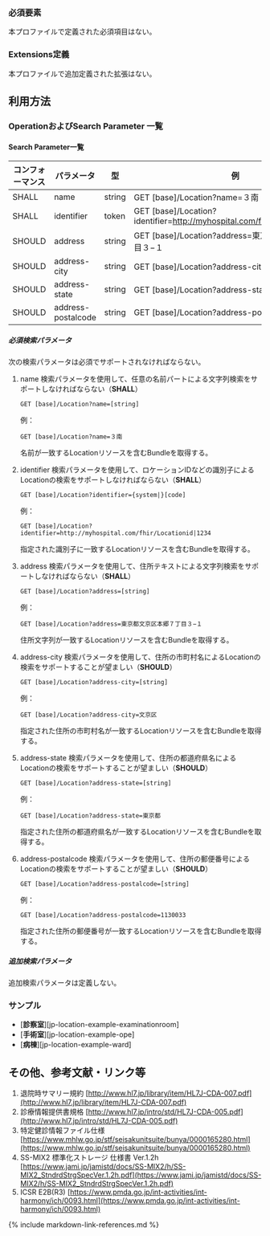 
### 必須要素

 本プロファイルで定義された必須項目はない。

### Extensions定義

 本プロファイルで追加定義された拡張はない。

## 利用方法

### OperationおよびSearch Parameter 一覧

#### Search Parameter一覧

| コンフォーマンス | パラメータ    | 型     | 例                                                           |
| ---------------- | ------------- | ------ | ------------------------------------------------------------ |
| SHALL            | name | string | GET [base]/Location?name=３南 |
| SHALL            | identifier | token | GET [base]/Location?identifier=http://myhospital.com/fhir/Locationid\|1234 |
| SHOULD           | address | string | GET [base]/Location?address=東京都文京区本郷７丁目３−１ |
| SHOULD           | address-city | string | GET [base]/Location?address-city=文京区 |
| SHOULD           | address-state | string | GET [base]/Location?address-state=東京都 |
| SHOULD           | address-postalcode | string | GET [base]/Location?address-postalcode=1130033 |

##### 必須検索パラメータ

次の検索パラメータは必須でサポートされなければならない。

1. name 検索パラメータを使用して、任意の名前パートによる文字列検索をサポートしなければならない（**SHALL**）

   ```
   GET [base]/Location?name=[string]
   ```

   例：

   ```
   GET [base]/Location?name=３南
   ```

   名前が一致するLocationリソースを含むBundleを取得する。

2. identifier 検索パラメータを使用して、ロケーションIDなどの識別子によるLocationの検索をサポートしなければならない（**SHALL**）

   ```
   GET [base]/Location?identifier={system|}[code]
   ```

   例：

   ```
   GET [base]/Location?identifier=http://myhospital.com/fhir/Locationid|1234
   ```

   指定された識別子に一致するLocationリソースを含むBundleを取得する。


1. address 検索パラメータを使用して、住所テキストによる文字列検索をサポートしなければならない（**SHALL**）

   ```
   GET [base]/Location?address=[string]
   ```

   例：

   ```
   GET [base]/Location?address=東京都文京区本郷７丁目３−１
   ```

   住所文字列が一致するLocationリソースを含むBundleを取得する。

2. address-city 検索パラメータを使用して、住所の市町村名によるLocationの検索をサポートすることが望ましい（**SHOULD**）

   ```
   GET [base]/Location?address-city=[string]
   ```

   例：

   ```
   GET [base]/Location?address-city=文京区
   ```

   指定された住所の市町村名が一致するLocationリソースを含むBundleを取得する。


3. address-state 検索パラメータを使用して、住所の都道府県名によるLocationの検索をサポートすることが望ましい（**SHOULD**）

   ```
   GET [base]/Location?address-state=[string]
   ```

   例：

   ```
   GET [base]/Location?address-state=東京都
   ```

   指定された住所の都道府県名が一致するLocationリソースを含むBundleを取得する。

4. address-postalcode 検索パラメータを使用して、住所の郵便番号によるLocationの検索をサポートすることが望ましい（**SHOULD**）

   ```
   GET [base]/Location?address-postalcode=[string]
   ```

   例：

   ```
   GET [base]/Location?address-postalcode=1130033
   ```

   指定された住所の郵便番号が一致するLocationリソースを含むBundleを取得する。

##### 追加検索パラメータ 

追加検索パラメータは定義しない。

### サンプル
* [**診察室**][jp-location-example-examinationroom]
* [**手術室**][jp-location-example-ope]
* [**病棟**][jp-location-example-ward]

## その他、参考文献・リンク等

1. 退院時サマリー規約 [http://www.hl7.jp/library/item/HL7J-CDA-007.pdf](http://www.hl7.jp/library/item/HL7J-CDA-007.pdf)
1. 診療情報提供書規格 [http://www.hl7.jp/intro/std/HL7J-CDA-005.pdf](http://www.hl7.jp/intro/std/HL7J-CDA-005.pdf)
1. 特定健診情報ファイル仕様 [https://www.mhlw.go.jp/stf/seisakunitsuite/bunya/0000165280.html](https://www.mhlw.go.jp/stf/seisakunitsuite/bunya/0000165280.html)
1. SS-MIX2 標準化ストレージ 仕様書 Ver.1.2h [https://www.jami.jp/jamistd/docs/SS-MIX2/h/SS-MIX2_StndrdStrgSpecVer.1.2h.pdf](https://www.jami.jp/jamistd/docs/SS-MIX2/h/SS-MIX2_StndrdStrgSpecVer.1.2h.pdf)
1. ICSR E2B(R3) [https://www.pmda.go.jp/int-activities/int-harmony/ich/0093.html](https://www.pmda.go.jp/int-activities/int-harmony/ich/0093.html)

{% include markdown-link-references.md %}


